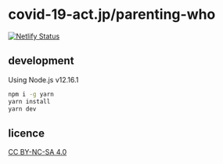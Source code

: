 # covid-19-act.jp/parenting-who

[![Netlify Status](https://api.netlify.com/api/v1/badges/f9f3215e-955f-412c-9476-d6a55576c5f7/deploy-status)](https://app.netlify.com/sites/covid-19-act/deploys)

## development

Using Node.js v12.16.1

```bash
npm i -g yarn
yarn install
yarn dev
```

## licence

[CC BY-NC-SA 4.0](https://creativecommons.org/licenses/by-nc-sa/4.0/deed.ja)
